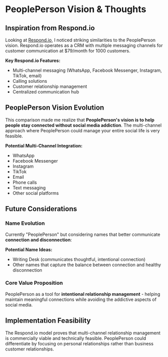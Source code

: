 # PeoplePerson Vision & Thoughts

## Inspiration from Respond.io

Looking at [Respond.io](https://respond.io), I noticed striking similarities to the PeoplePerson vision. Respond.io operates as a CRM with multiple messaging channels for customer communication at $79/month for 1000 customers.

**Key Respond.io Features:**
- Multi-channel messaging (WhatsApp, Facebook Messenger, Instagram, TikTok, email)
- Calling solutions
- Customer relationship management
- Centralized communication hub

## PeoplePerson Vision Evolution

This comparison made me realize that **PeoplePerson's vision is to help people stay connected without social media addiction**. The multi-channel approach where PeoplePerson could manage your entire social life is very feasible.

**Potential Multi-Channel Integration:**
- WhatsApp
- Facebook Messenger  
- Instagram
- TikTok
- Email
- Phone calls
- Text messaging
- Other social platforms

## Future Considerations

### Name Evolution
Currently "PeoplePerson" but considering names that better communicate **connection and disconnection**:

**Potential Name Ideas:**
- Writing Desk (communicates thoughtful, intentional connection)
- Other names that capture the balance between connection and healthy disconnection

### Core Value Proposition
PeoplePerson as a tool for **intentional relationship management** - helping maintain meaningful connections while avoiding the addictive aspects of social media.

## Implementation Feasibility

The Respond.io model proves that multi-channel relationship management is commercially viable and technically feasible. PeoplePerson could differentiate by focusing on personal relationships rather than business customer relationships.